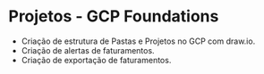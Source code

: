 # Projetos - GCP Foundations
 - Criação de estrutura de Pastas e Projetos no GCP com draw.io.
 - Criação de alertas de faturamentos.
 - Criação de exportação de faturamentos.
